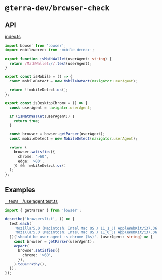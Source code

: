 # `@terra-dev/browser-check`

## API

<!-- source index.ts -->

[index.ts](index.ts)

```ts
import bowser from 'bowser';
import MobileDetect from 'mobile-detect';

export function isMathWallet(userAgent: string) {
  return /MathWallet\//.test(userAgent);
}

export const isMobile = () => {
  const mobileDetect = new MobileDetect(navigator.userAgent);

  return !!mobileDetect.os();
};

export const isDesktopChrome = () => {
  const userAgent = navigator.userAgent;

  if (isMathWallet(userAgent)) {
    return true;
  }

  const browser = bowser.getParser(userAgent);
  const mobileDetect = new MobileDetect(navigator.userAgent);

  return (
    browser.satisfies({
      chrome: '>60',
      edge: '>80',
    }) && !mobileDetect.os()
  );
};
```

<!-- /source -->

## Examples

<!-- source __tests__/useragent.test.ts -->

[\_\_tests\_\_/useragent.test.ts](__tests__/useragent.test.ts)

```ts
import { getParser } from 'bowser';

describe('browserslist', () => {
  test.each([
    'Mozilla/5.0 (Macintosh; Intel Mac OS X 11_1_0) AppleWebKit/537.36 (KHTML, like Gecko) Chrome/87.0.4280.141 Safari/537.36',
    'Mozilla/5.0 (Macintosh; Intel Mac OS X 11_0_0) AppleWebKit/537.36 (KHTML, like Gecko) Chrome/88.0.4298.0 Safari/537.36',
  ])('should be user agent is chrome (%s)', (userAgent: string) => {
    const browser = getParser(userAgent);
    expect(
      browser.satisfies({
        chrome: '>60',
      }),
    ).toBeTruthy();
  });
});
```

<!-- /source -->
